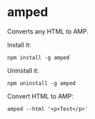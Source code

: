 # amped
Converts any HTML to AMP.

Install it:

```
npm install -g amped
```

Uninstall it:

```
npm uninstall -g amped
```

Convert HTML to AMP:

```
amped --html '<p>Test</p>'
```
